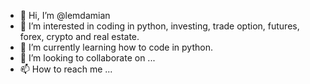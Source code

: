 - 👋 Hi, I’m @lemdamian
- 👀 I’m interested in coding in python, investing, trade option, futures, forex, crypto and real estate.
- 🌱 I’m currently learning how to code in python. 
- 💞️ I’m looking to collaborate on ...
- 📫 How to reach me ...

<!---
lemdamian/lemdamian is a ✨ special ✨ repository because its `README.md` (this file) appears on your GitHub profile.
You can click the Preview link to take a look at your changes.
--->
